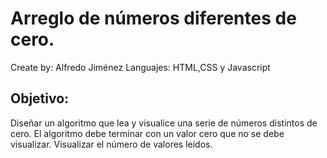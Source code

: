 # Arreglo de números diferentes de cero.
Create by: Alfredo Jiménez
Languajes: HTML,CSS y Javascript
## Objetivo:
Diseñar un algoritmo que lea y visualice una serie de números distintos de cero. 
El algoritmo debe terminar con un valor cero que no se debe visualizar. 
Visualizar el número de valores leídos. 